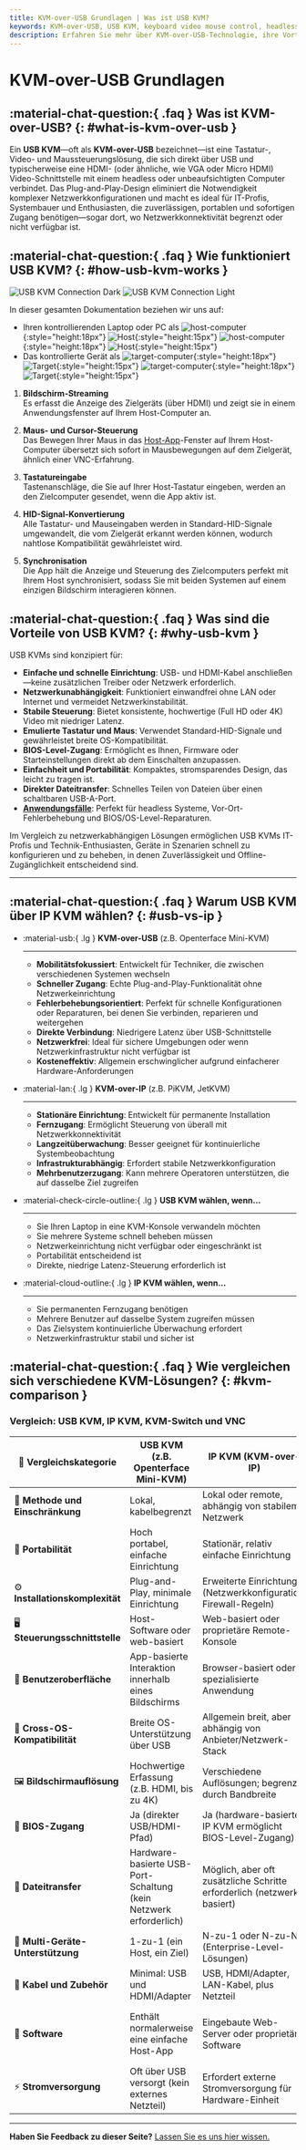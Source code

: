 ```yaml
---
title: KVM-over-USB Grundlagen | Was ist USB KVM?
keywords: KVM-over-USB, USB KVM, keyboard video mouse control, headless computer, plug-and-play, network-independent, IT professionals, system builders, portable KVM, BIOS access
description: Erfahren Sie mehr über KVM-over-USB-Technologie, ihre Vorteile und wie sie sich mit anderen KVM-Lösungen vergleicht. Ideal für IT-Profis und Systembauer, die portable und netzwerkunabhängige Gerätesteuerung benötigen.
---
```


# KVM-over-USB Grundlagen

## :material-chat-question:{ .faq } Was ist KVM-over-USB? {: #what-is-kvm-over-usb }

Ein **USB KVM**—oft als **KVM-over-USB** bezeichnet—ist eine Tastatur-, Video- und Maussteuerungslösung, die sich direkt über USB und typischerweise eine HDMI- (oder ähnliche, wie VGA oder Micro HDMI) Video-Schnittstelle mit einem headless oder unbeaufsichtigten Computer verbindet. Das Plug-and-Play-Design eliminiert die Notwendigkeit komplexer Netzwerkkonfigurationen und macht es ideal für IT-Profis, Systembauer und Enthusiasten, die zuverlässigen, portablen und sofortigen Zugang benötigen—sogar dort, wo Netzwerkkonnektivität begrenzt oder nicht verfügbar ist.

## :material-chat-question:{ .faq } Wie funktioniert USB KVM? {: #how-usb-kvm-works }

![USB KVM Connection Dark](https://assets.openterface.com/images/usbkvm/usb-kvm-connect-dark.svg#only-dark)
![USB KVM Connection Light](https://assets.openterface.com/images/usbkvm/usb-kvm-connect-light.svg#only-light)

In dieser gesamten Dokumentation beziehen wir uns auf:

- Ihren kontrollierenden Laptop oder PC als ![host-computer](https://assets.openterface.com/images/shell-icons/host-computer.svg#only-light){:style="height:18px"} ![Host](https://assets.openterface.com/images/shell-icons/host.svg#only-light){:style="height:15px"} ![host-computer](https://assets.openterface.com/images/shell-icons/host-computer_1.svg#only-dark){:style="height:18px"} ![Host](https://assets.openterface.com/images/shell-icons/host_1.svg#only-dark){:style="height:15px"}
- Das kontrollierte Gerät als ![target-computer](https://assets.openterface.com/images/shell-icons/target-computer.svg#only-light){:style="height:18px"} ![Target](https://assets.openterface.com/images/shell-icons/target.svg#only-light){:style="height:15px"} ![target-computer](https://assets.openterface.com/images/shell-icons/target-computer_1.svg#only-dark){:style="height:18px"} ![Target](https://assets.openterface.com/images/shell-icons/target_1.svg#only-dark){:style="height:15px"}

1. **Bildschirm-Streaming**  
   Es erfasst die Anzeige des Zielgeräts (über HDMI) und zeigt sie in einem Anwendungsfenster auf Ihrem Host-Computer an.

2. **Maus- und Cursor-Steuerung**  
   Das Bewegen Ihrer Maus in das [Host-App](/app)-Fenster auf Ihrem Host-Computer übersetzt sich sofort in Mausbewegungen auf dem Zielgerät, ähnlich einer VNC-Erfahrung.

3. **Tastatureingabe**  
   Tastenanschläge, die Sie auf Ihrer Host-Tastatur eingeben, werden an den Zielcomputer gesendet, wenn die App aktiv ist.

4. **HID-Signal-Konvertierung**  
   Alle Tastatur- und Mauseingaben werden in Standard-HID-Signale umgewandelt, die vom Zielgerät erkannt werden können, wodurch nahtlose Kompatibilität gewährleistet wird.

5. **Synchronisation**  
   Die App hält die Anzeige und Steuerung des Zielcomputers perfekt mit Ihrem Host synchronisiert, sodass Sie mit beiden Systemen auf einem einzigen Bildschirm interagieren können.

## :material-chat-question:{ .faq } Was sind die Vorteile von USB KVM? {: #why-usb-kvm }

USB KVMs sind konzipiert für:

- **Einfache und schnelle Einrichtung**: USB- und HDMI-Kabel anschließen—keine zusätzlichen Treiber oder Netzwerk erforderlich.
- **Netzwerkunabhängigkeit**: Funktioniert einwandfrei ohne LAN oder Internet und vermeidet Netzwerkinstabilität.
- **Stabile Steuerung**: Bietet konsistente, hochwertige (Full HD oder 4K) Video mit niedriger Latenz.
- **Emulierte Tastatur und Maus**: Verwendet Standard-HID-Signale und gewährleistet breite OS-Kompatibilität.
- **BIOS-Level-Zugang**: Ermöglicht es Ihnen, Firmware oder Starteinstellungen direkt ab dem Einschalten anzupassen.
- **Einfachheit und Portabilität**: Kompaktes, stromsparendes Design, das leicht zu tragen ist.
- **Direkter Dateitransfer**: Schnelles Teilen von Dateien über einen schaltbaren USB-A-Port.
- **[Anwendungsfälle](/use-cases)**: Perfekt für headless Systeme, Vor-Ort-Fehlerbehebung und BIOS/OS-Level-Reparaturen.

Im Vergleich zu netzwerkabhängigen Lösungen ermöglichen USB KVMs IT-Profis und Technik-Enthusiasten, Geräte in Szenarien schnell zu konfigurieren und zu beheben, in denen Zuverlässigkeit und Offline-Zugänglichkeit entscheidend sind.

---

## :material-chat-question:{ .faq } Warum USB KVM über IP KVM wählen? {: #usb-vs-ip }

<div class="grid cards" markdown>

- :material-usb:{ .lg } **KVM-over-USB** (z.B. Openterface Mini-KVM)

  ***

  - **Mobilitätsfokussiert**: Entwickelt für Techniker, die zwischen verschiedenen Systemen wechseln
  - **Schneller Zugang**: Echte Plug-and-Play-Funktionalität ohne Netzwerkeinrichtung
  - **Fehlerbehebungsorientiert**: Perfekt für schnelle Konfigurationen oder Reparaturen, bei denen Sie verbinden, reparieren und weitergehen
  - **Direkte Verbindung**: Niedrigere Latenz über USB-Schnittstelle
  - **Netzwerkfrei**: Ideal für sichere Umgebungen oder wenn Netzwerkinfrastruktur nicht verfügbar ist
  - **Kosteneffektiv**: Allgemein erschwinglicher aufgrund einfacherer Hardware-Anforderungen

- :material-lan:{ .lg } **KVM-over-IP** (z.B. PiKVM, JetKVM)

  ***

  - **Stationäre Einrichtung**: Entwickelt für permanente Installation
  - **Fernzugang**: Ermöglicht Steuerung von überall mit Netzwerkkonnektivität
  - **Langzeitüberwachung**: Besser geeignet für kontinuierliche Systembeobachtung
  - **Infrastrukturabhängig**: Erfordert stabile Netzwerkkonfiguration
  - **Mehrbenutzerzugang**: Kann mehrere Operatoren unterstützen, die auf dasselbe Ziel zugreifen

- :material-check-circle-outline:{ .lg } **USB KVM wählen, wenn…**

  ***

  - Sie Ihren Laptop in eine KVM-Konsole verwandeln möchten
  - Sie mehrere Systeme schnell beheben müssen
  - Netzwerkeinrichtung nicht verfügbar oder eingeschränkt ist
  - Portabilität entscheidend ist
  - Direkte, niedrige Latenz-Steuerung erforderlich ist

- :material-cloud-outline:{ .lg } **IP KVM wählen, wenn…**

  ***

  - Sie permanenten Fernzugang benötigen
  - Mehrere Benutzer auf dasselbe System zugreifen müssen
  - Das Zielsystem kontinuierliche Überwachung erfordert
  - Netzwerkinfrastruktur stabil und sicher ist

</div>

## :material-chat-question:{ .faq } Wie vergleichen sich verschiedene KVM-Lösungen? {: #kvm-comparison }

### Vergleich: USB KVM, IP KVM, KVM-Switch und VNC

| 🤔 **Vergleichskategorie**        | **USB KVM (z.B. Openterface Mini-KVM)**                           | **IP KVM (KVM-over-IP)**                                               | **KVM-Switch**                                        | **Software KVM / VNC**                              |
| --------------------------------- | ----------------------------------------------------------------- | ---------------------------------------------------------------------- | ----------------------------------------------------- | --------------------------------------------------- |
| 🎯 **Methode und Einschränkung**  | Lokal, kabelbegrenzt                                              | Lokal oder remote, abhängig von stabilem Netzwerk                      | Lokal, kabelbegrenzt                                  | Lokal/Remote, netzwerkbegrenzt                      |
| 🚀 **Portabilität**               | Hoch portabel, einfache Einrichtung                               | Stationär, relativ einfache Einrichtung                                | Stationär, oft sperrig                                | Software-basiert (keine dedizierte Hardware)        |
| ⚙️ **Installationskomplexität**   | Plug-and-Play, minimale Einrichtung                               | Erweiterte Einrichtung (Netzwerkkonfiguration, Firewall-Regeln)        | Moderate Einrichtung, mehrere Kabel                   | Netzwerk- und Softwareeinrichtung kann komplex sein |
| 🖥️ **Steuerungsschnittstelle**    | Host-Software oder web-basiert                                    | Web-basiert oder proprietäre Remote-Konsole                            | Physische Schalter-Schnittstelle                      | Software-Client auf Host                            |
| 👀 **Benutzeroberfläche**         | App-basierte Interaktion innerhalb eines Bildschirms              | Browser-basiert oder spezialisierte Anwendung                          | Physischer Toggle, keine dedizierte Software          | Software-basiert, abhängig von VNC-Client           |
| 🔄 **Cross-OS-Kompatibilität**    | Breite OS-Unterstützung über USB                                  | Allgemein breit, aber abhängig von Anbieter/Netzwerk-Stack             | Abhängig vom Modell (USB, VGA, DVI, etc.)             | Erfordert Installation kompatibler Software         |
| 🖼️ **Bildschirmauflösung**        | Hochwertige Erfassung (z.B. HDMI, bis zu 4K)                      | Verschiedene Auflösungen; begrenzt durch Bandbreite                    | Variiert mit Kabeln und Gerätefunktionen              | Abhängig von Netzwerkgeschwindigkeit und Software   |
| 🔑 **BIOS-Zugang**                | Ja (direkter USB/HDMI-Pfad)                                       | Ja (hardware-basiertes IP KVM ermöglicht BIOS-Level-Zugang)            | Ja                                                    | Nein (OS muss laufen)                               |
| 📁 **Dateitransfer**              | Hardware-basierte USB-Port-Schaltung (kein Netzwerk erforderlich) | Möglich, aber oft zusätzliche Schritte erforderlich (netzwerk-basiert) | Typischerweise nicht verfügbar                        | Netzwerk-abhängig, abhängig von Software            |
| 🔗 **Multi-Geräte-Unterstützung** | 1-zu-1 (ein Host, ein Ziel)                                       | N-zu-1 oder N-zu-N (Enterprise-Level-Lösungen)                         | 1-zu-N über physischen Schalter                       | N-zu-N, software-basiert über Netzwerk              |
| 🔌 **Kabel und Zubehör**          | Minimal: USB und HDMI/Adapter                                     | USB, HDMI/Adapter, LAN-Kabel, plus Netzteil                            | Mehrere Video- und Peripheriekabel                    | Netzwerkverbindung erforderlich                     |
| 💾 **Software**                   | Enthält normalerweise eine einfache Host-App                      | Eingebaute Web-Server oder proprietäre Software                        | Keine zusätzliche Software für grundlegendes Schalten | VNC-Server auf Ziel + Client auf Host               |
| ⚡️ **Stromversorgung**           | Oft über USB versorgt (kein externes Netzteil)                    | Erfordert externe Stromversorgung für Hardware-Einheit                 | Typischerweise externe Stromversorgung erforderlich   | N/A (rein software-basiert)                         |

---

**Haben Sie Feedback zu dieser Seite?** [Lassen Sie es uns hier wissen.](https://forms.gle/wmxoR2C1VdG36mT69)

